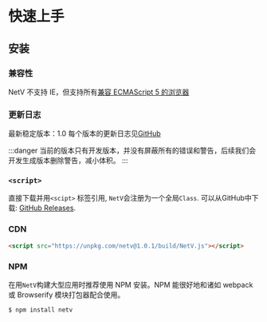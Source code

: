 # 快速上手

## 安装

### 兼容性

NetV 不支持 IE，但支持所有[兼容 ECMAScript 5 的浏览器](https://app.grammarly.com/docs/356175252)

### 更新日志

最新稳定版本：1.0
每个版本的更新日志见[GitHub]()

:::danger
当前的版本只有开发版本，并没有屏蔽所有的错误和警告，后续我们会开发生成版本删除警告，减小体积。
:::

### `<script>`

直接下载并用`<scipt>` 标签引用, `NetV`会注册为一个全局`Class`.
可以从GitHub中下载: [GitHub Releases](https://github.com/ZJUVAG/NetV.js/releases).


### CDN

```html
<script src="https://unpkg.com/netv@1.0.1/build/NetV.js"></script>
```

### NPM

在用`NetV`构建大型应用时推荐使用 NPM 安装。NPM 能很好地和诸如 webpack 或 Browserify 模块打包器配合使用。

```shell
$ npm install netv
```

